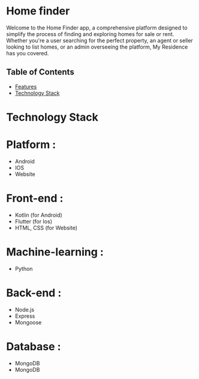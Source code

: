 # Home finder
Welcome to the Home Finder app, a comprehensive platform designed to simplify the process of finding and exploring homes for sale or rent. Whether you're a user searching for the perfect property, an agent or seller looking to list homes, or an admin overseeing the platform, My Residence has you covered.

## Table of Contents
- [Features](#features)
- [Technology Stack](#api-documentation)



# Technology Stack
# Platform :
- Android  
- IOS 
- Website 

# Front-end :
- Kotlin (for Android)
- Flutter (for Ios)
- HTML, CSS (for Website)

# Machine-learning :
- Python

# Back-end :
- Node.js
- Express
- Mongoose 

# Database :
- MongoDB
- MongoDB
